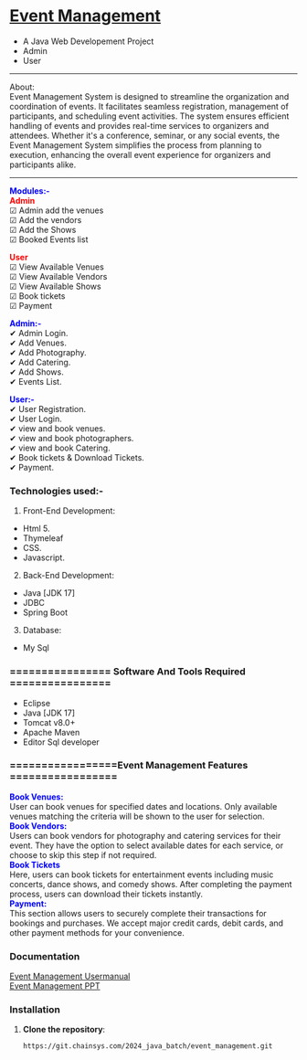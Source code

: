 # <a href="" target="_blank">Event Management</a> 
- A Java Web Developement Project
- Admin
- User


<hr>
<bold>About:</bold><br>
   Event Management System is designed to streamline the organization and coordination of events. It facilitates seamless registration, management of participants, and scheduling event activities. The system ensures efficient handling of events and provides real-time services to organizers and attendees. Whether it's a conference, seminar, or any social events, the Event Management System simplifies the process from planning to execution, enhancing the overall event experience for organizers and participants alike.
<hr>

<span style="color:blue">**Modules:-**</span><br>
<span style="color:red">**Admin**</span><br>
<span>&#9745;</span> Admin add the venues<br>
<span>&#9745;</span> Add the vendors<br>
<span>&#9745;</span> Add the Shows<br>
<span>&#9745;</span> Booked Events list<br>


<span style="color:red">**User**</span><br>
<span>&#9745;</span> View Available Venues<br>
<span>&#9745;</span> View Available Vendors<br>
<span>&#9745;</span> View Available Shows<br>
<span>&#9745;</span> Book tickets<br>
<span>&#9745;</span> Payment<br>

<span style="color:blue">**Admin:-**</span><br>
<span>&#10004;</span> Admin Login.<br>
<span>&#10004;</span> Add Venues.<br>
<span>&#10004;</span> Add Photography.<br>
<span>&#10004;</span> Add Catering.<br>
<span>&#10004;</span> Add Shows.<br>
<span>&#10004;</span> Events List.<br>


<span style="color:blue">**User:-**</span><br>
<span>&#10004;</span> User Registration.<br>
<span>&#10004;</span> User Login.<br>
<span>&#10004;</span> view and book venues.<br>
<span>&#10004;</span> view and book photographers.<br>
<span>&#10004;</span> view and book Catering.<br>
<span>&#10004;</span> Book tickets & Download Tickets.<br>
<span>&#10004;</span> Payment.<br>




### Technologies used:-
1. Front-End Development:
- Html 5.
- Thymeleaf
- CSS.
- Javascript.

2. Back-End Development:
- Java [JDK 17]
- JDBC
- Spring Boot

3. Database:
- My Sql

### ================ Software And Tools Required ================
- Eclipse
- Java [JDK 17]
- Tomcat v8.0+
- Apache Maven
- Editor Sql developer


### =================Event Management Features  =================
<span style="color:blue">**Book Venues:**</span><br>
      User can book venues for specified dates and locations. Only available venues matching the criteria will be shown to the user for selection.<br>
<span style="color:blue">**Book Vendors:**</span><br>
     Users can book vendors for photography and catering services for their event. They have the option to select available dates for each service, or choose to skip this step if not required.<br>
<span style="color:blue">**Book Tickets**</span><br>
     Here, users can book tickets for entertainment events including music concerts, dance shows, and comedy shows. After completing the payment process, users can download their tickets instantly.<br>
<span style="color:blue">**Payment:**</span><br>
     This section allows users to securely complete their transactions for bookings and purchases. We accept major credit cards, debit cards, and other payment methods for your convenience.

### Documentation 
<a href="#"> Event Management Usermanual</a><br>
<a href="#"> Event Management PPT</a>


### Installation

1. **Clone the repository**:

   ```sh 
   https://git.chainsys.com/2024_java_batch/event_management.git

